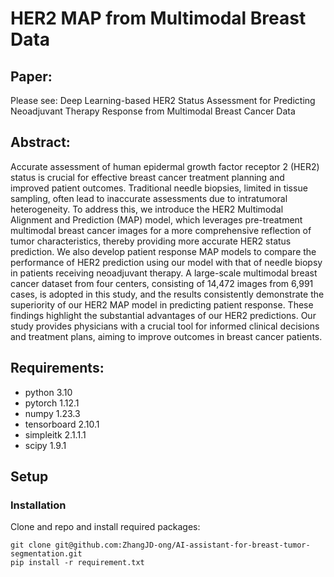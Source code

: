 # HER2 MAP from Multimodal Breast Data
## Paper:
Please see: Deep Learning-based HER2 Status Assessment for Predicting Neoadjuvant Therapy Response from Multimodal Breast Cancer Data


## Abstract:
Accurate assessment of human epidermal growth factor receptor 2 (HER2) status is crucial for effective breast cancer treatment planning and improved patient outcomes. Traditional needle biopsies, limited in tissue sampling, often lead to inaccurate assessments due to intratumoral heterogeneity. To address this, we introduce the HER2 Multimodal Alignment and Prediction (MAP) model, which leverages pre-treatment multimodal breast cancer images for a more comprehensive reflection of tumor characteristics, thereby providing more accurate HER2 status prediction. We also develop patient response MAP models to compare the performance of HER2 prediction using our model with that of needle biopsy in patients receiving neoadjuvant therapy. A large-scale multimodal breast cancer dataset from four centers, consisting of 14,472 images from 6,991 cases, is adopted in this study, and the results consistently demonstrate the superiority of our HER2 MAP model in predicting patient response. These findings highlight the substantial advantages of our HER2 predictions. Our study provides physicians with a crucial tool for informed clinical decisions and treatment plans, aiming to improve outcomes in breast cancer patients.

## Requirements:
* python 3.10
* pytorch 1.12.1
* numpy 1.23.3
* tensorboard 2.10.1
* simpleitk 2.1.1.1
* scipy 1.9.1

## Setup

### Installation
Clone and repo and install required packages:
```
git clone git@github.com:ZhangJD-ong/AI-assistant-for-breast-tumor-segmentation.git
pip install -r requirement.txt
```
